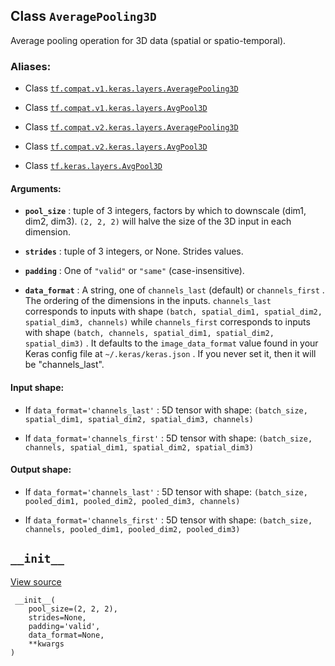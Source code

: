

## Class  `AveragePooling3D` 
Average pooling operation for 3D data (spatial or spatio-temporal).



### Aliases:

- Class [ `tf.compat.v1.keras.layers.AveragePooling3D` ](/api_docs/python/tf/keras/layers/AveragePooling3D)

- Class [ `tf.compat.v1.keras.layers.AvgPool3D` ](/api_docs/python/tf/keras/layers/AveragePooling3D)

- Class [ `tf.compat.v2.keras.layers.AveragePooling3D` ](/api_docs/python/tf/keras/layers/AveragePooling3D)

- Class [ `tf.compat.v2.keras.layers.AvgPool3D` ](/api_docs/python/tf/keras/layers/AveragePooling3D)

- Class [ `tf.keras.layers.AvgPool3D` ](/api_docs/python/tf/keras/layers/AveragePooling3D)



#### Arguments:

- **`pool_size`** : tuple of 3 integers,
factors by which to downscale (dim1, dim2, dim3).
 `(2, 2, 2)`  will halve the size of the 3D input in each dimension.

- **`strides`** : tuple of 3 integers, or None. Strides values.

- **`padding`** : One of  `"valid"`  or  `"same"`  (case-insensitive).

- **`data_format`** : A string,
one of  `channels_last`  (default) or  `channels_first` .
The ordering of the dimensions in the inputs.
 `channels_last`  corresponds to inputs with shape
 `(batch, spatial_dim1, spatial_dim2, spatial_dim3, channels)` 
while  `channels_first`  corresponds to inputs with shape
 `(batch, channels, spatial_dim1, spatial_dim2, spatial_dim3)` .
It defaults to the  `image_data_format`  value found in your
Keras config file at  `~/.keras/keras.json` .
If you never set it, then it will be "channels_last".



#### Input shape:

- If  `data_format='channels_last'` :
5D tensor with shape:
 `(batch_size, spatial_dim1, spatial_dim2, spatial_dim3, channels)` 

- If  `data_format='channels_first'` :
5D tensor with shape:
 `(batch_size, channels, spatial_dim1, spatial_dim2, spatial_dim3)` 



#### Output shape:

- If  `data_format='channels_last'` :
5D tensor with shape:
 `(batch_size, pooled_dim1, pooled_dim2, pooled_dim3, channels)` 

- If  `data_format='channels_first'` :
5D tensor with shape:
 `(batch_size, channels, pooled_dim1, pooled_dim2, pooled_dim3)` 



##  `__init__` 
[View source](https://github.com/tensorflow/tensorflow/blob/r2.0/tensorflow/python/keras/layers/pooling.py#L565-L574)



```
 __init__(
    pool_size=(2, 2, 2),
    strides=None,
    padding='valid',
    data_format=None,
    **kwargs
)
 
```

